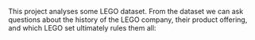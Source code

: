 This project analyses some LEGO dataset. From the dataset we can ask questions about the history of the LEGO company, their product offering, and which LEGO set ultimately rules them all:
